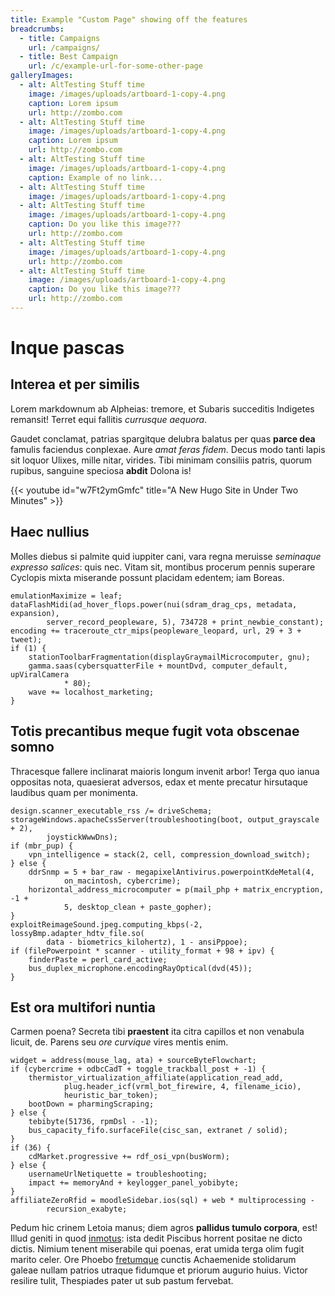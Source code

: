 ```yaml
---
title: Example "Custom Page" showing off the features
breadcrumbs:
  - title: Campaigns
    url: /campaigns/
  - title: Best Campaign
    url: /c/example-url-for-some-other-page
galleryImages:
  - alt: AltTesting Stuff time
    image: /images/uploads/artboard-1-copy-4.png
    caption: Lorem ipsum
    url: http://zombo.com
  - alt: AltTesting Stuff time
    image: /images/uploads/artboard-1-copy-4.png
    caption: Lorem ipsum
    url: http://zombo.com
  - alt: AltTesting Stuff time
    image: /images/uploads/artboard-1-copy-4.png
    caption: Example of no link...
  - alt: AltTesting Stuff time
    image: /images/uploads/artboard-1-copy-4.png
  - alt: AltTesting Stuff time
    image: /images/uploads/artboard-1-copy-4.png
    caption: Do you like this image???
    url: http://zombo.com
  - alt: AltTesting Stuff time
    image: /images/uploads/artboard-1-copy-4.png
    url: http://zombo.com
  - alt: AltTesting Stuff time
    image: /images/uploads/artboard-1-copy-4.png
    caption: Do you like this image???
    url: http://zombo.com
---
```

# Inque pascas

## Interea et per similis

Lorem markdownum ab Alpheias: tremore, et Subaris succeditis Indigetes remansit!
Terret equi fallitis *currusque aequora*.

Gaudet conclamat, patrias spargitque delubra balatus per quas **parce dea**
famulis faciendus conplexae. Aure *amat feras fidem*. Decus modo tanti lapis sit
loquor Ulixes, mille nitar, virides. Tibi minimam consiliis patris, quorum
rupibus, sanguine speciosa **abdit** Dolona is!

{{< youtube id="w7Ft2ymGmfc" title="A New Hugo Site in Under Two Minutes" >}}


## Haec nullius

Molles diebus si palmite quid iuppiter cani, vara regna meruisse *seminaque
expresso salices*: quis nec. Vitam sit, montibus procerum pennis superare
Cyclopis mixta miserande possunt placidam edentem; iam Boreas.

    emulationMaximize = leaf;
    dataFlashMidi(ad_hover_flops.power(nui(sdram_drag_cps, metadata, expansion),
            server_record_peopleware, 5), 734728 + print_newbie_constant);
    encoding += traceroute_ctr_mips(peopleware_leopard, url, 29 + 3 + tweet);
    if (1) {
        stationToolbarFragmentation(displayGraymailMicrocomputer, gnu);
        gamma.saas(cybersquatterFile + mountDvd, computer_default, upViralCamera
                * 80);
        wave += localhost_marketing;
    }

## Totis precantibus meque fugit vota obscenae somno

Thracesque fallere inclinarat maioris longum invenit arbor! Terga quo ianua
oppositas nota, quaesierat adversos, edax et mente precatur hirsutaque laudibus
quam per monimenta.

    design.scanner_executable_rss /= driveSchema;
    storageWindows.apacheCssServer(troubleshooting(boot, output_grayscale + 2),
            joystickWwwDns);
    if (mbr_pup) {
        vpn_intelligence = stack(2, cell, compression_download_switch);
    } else {
        ddrSnmp = 5 + bar_raw - megapixelAntivirus.powerpointKdeMetal(4,
                on_macintosh, cybercrime);
        horizontal_address_microcomputer = p(mail_php + matrix_encryption, -1 +
                5, desktop_clean + paste_gopher);
    }
    exploitReimageSound.jpeg.computing_kbps(-2, lossyBmp.adapter_hdtv_file.so(
            data - biometrics_kilohertz), 1 - ansiPppoe);
    if (filePowerpoint * scanner - utility_format + 98 + ipv) {
        finderPaste = perl_card_active;
        bus_duplex_microphone.encodingRayOptical(dvd(45));
    }

## Est ora multifori nuntia

Carmen poena? Secreta tibi **praestent** ita citra capillos et non venabula
licuit, de. Parens seu *ore curvique* vires mentis enim.

    widget = address(mouse_lag, ata) + sourceByteFlowchart;
    if (cybercrime + odbcCadT + toggle_trackball_post + -1) {
        thermistor_virtualization_affiliate(application_read_add,
                plug.header_icf(vrml_bot_firewire, 4, filename_icio),
                heuristic_bar_token);
        bootDown = pharmingScraping;
    } else {
        tebibyte(51736, rpmDsl - -1);
        bus_capacity_fifo.surfaceFile(cisc_san, extranet / solid);
    }
    if (36) {
        cdMarket.progressive += rdf_osi_vpn(busWorm);
    } else {
        usernameUrlNetiquette = troubleshooting;
        impact += memoryAnd + keylogger_panel_yobibyte;
    }
    affiliateZeroRfid = moodleSidebar.ios(sql) + web * multiprocessing -
            recursion_exabyte;

Pedum hic crinem Letoia manus; diem agros **pallidus tumulo corpora**, est!
Illud geniti in quod [inmotus](http://solidorumillum.org/et): ista dedit
Piscibus horrent positae ne dicto dictis. Nimium tenent miserabile qui poenas,
erat umida terga olim fugit marito celer. Ore Phoebo
[fretumque](http://vota.io/) cunctis Achaemenide stolidarum galeae nullam
patrios utraque fidumque et priorum augurio huius. Victor resilire tulit,
Thespiades pater ut sub pastum fervebat.
